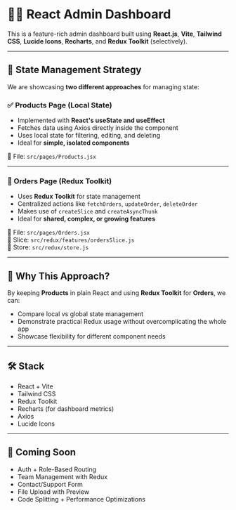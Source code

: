 # 🧑‍💻 React Admin Dashboard

This is a feature-rich admin dashboard built using **React.js**, **Vite**, **Tailwind CSS**, **Lucide Icons**, **Recharts**, and **Redux Toolkit** (selectively).

---

## 🔄 State Management Strategy

We are showcasing **two different approaches** for managing state:

### ✅ Products Page (Local State)
- Implemented with **React's useState and useEffect**
- Fetches data using Axios directly inside the component
- Uses local state for filtering, editing, and deleting
- Ideal for **simple, isolated components**

📁 File: `src/pages/Products.jsx`

---

### 🔁 Orders Page (Redux Toolkit)
- Uses **Redux Toolkit** for state management
- Centralized actions like `fetchOrders`, `updateOrder`, `deleteOrder`
- Makes use of `createSlice` and `createAsyncThunk`
- Ideal for **shared, complex, or growing features**

📁 File: `src/pages/Orders.jsx`  
📁 Slice: `src/redux/features/ordersSlice.js`  
📁 Store: `src/redux/store.js`

---

## 🧪 Why This Approach?
By keeping **Products** in plain React and using **Redux Toolkit** for **Orders**, we can:
- Compare local vs global state management
- Demonstrate practical Redux usage without overcomplicating the whole app
- Showcase flexibility for different component needs

---

## 🛠 Stack
- React + Vite
- Tailwind CSS
- Redux Toolkit
- Recharts (for dashboard metrics)
- Axios
- Lucide Icons

---

## 🚀 Coming Soon
- Auth + Role-Based Routing
- Team Management with Redux
- Contact/Support Form
- File Upload with Preview
- Code Splitting + Performance Optimizations
